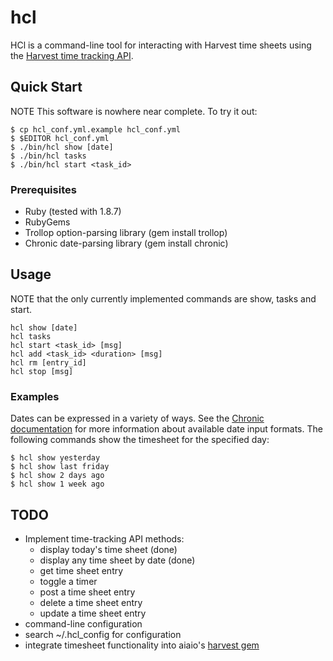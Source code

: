 # hcl

HCl is a command-line tool for interacting with Harvest time sheets using the
[Harvest time tracking API][1].

## Quick Start

NOTE This software is nowhere near complete. To try it out:

    $ cp hcl_conf.yml.example hcl_conf.yml
    $ $EDITOR hcl_conf.yml
    $ ./bin/hcl show [date]
    $ ./bin/hcl tasks
    $ ./bin/hcl start <task_id>

### Prerequisites

 * Ruby (tested with 1.8.7)
 * RubyGems
 * Trollop option-parsing library (gem install trollop)
 * Chronic date-parsing library (gem install chronic)

## Usage

NOTE that the only currently implemented commands are show, tasks and start.

    hcl show [date]
    hcl tasks
    hcl start <task_id> [msg]
    hcl add <task_id> <duration> [msg]
    hcl rm [entry_id]
    hcl stop [msg]

### Examples

Dates can be expressed in a variety of ways. See the [Chronic documentation][2]
for more information about available date input formats. The following
commands show the timesheet for the specified day:

    $ hcl show yesterday
    $ hcl show last friday
    $ hcl show 2 days ago
    $ hcl show 1 week ago

## TODO

 * Implement time-tracking API methods:
   - display today's time sheet (done)
   - display any time sheet by date (done)
   - get time sheet entry
   - toggle a timer
   - post a time sheet entry
   - delete a time sheet entry
   - update a time sheet entry
 * command-line configuration
 * search ~/.hcl_config for configuration
 * integrate timesheet functionality into aiaio's [harvest gem][3]

[1]: http://www.getharvest.com/api/time_tracking
[2]: http://chronic.rubyforge.org/
[3]: http://github.com/aiaio/harvest/tree/master

